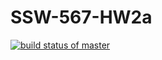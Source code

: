 # SSW-567-HW2a
[![build status of master](https://travis-ci.org/csant7/SSW-567-HW2a.svg?branch=master)](https://travis-ci.org/csant7/SSW-567-HW2a)
